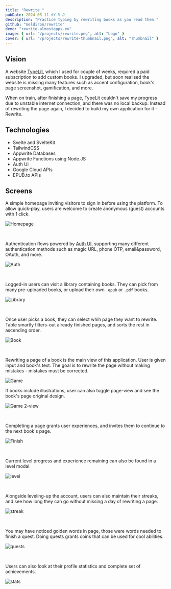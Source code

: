 ```yaml
---
title: "Rewrite_"
pubDate: 2024-05-11 #Y-M-D
description: "Practice typing by rewriting books as you read them."
github: "meldiron/rewrite"
demo: "rewrite.almostapps.eu"
image: { url: "/projects/rewrite.png", alt: "Logo" }
cover: { url: "/projects/rewrite-thumbnail.png", alt: "Thumbnail" }
---
```


## Vision

A website [TypeLit](https://www.typelit.io/), which I used for couple of weeks, required a paid subscription to add custom books. I upgraded, but soon realised the website is missing many features such as accent configuration, book's page screenshot, gamification, and more.

When on train, after finishing a page, TypeLit couldn't save my progress due to unstable internet connection, and there was no local backup. Instead of rewriting the page again, I decided to build my own application for it - Rewrite.

## Technologies

- Svelte and SvelteKit
- TailwindCSS
- Appwrite Databases
- Appwrite Functions using Node.JS
- Auth UI
- Google Cloud APIs
- EPUB.to APIs

## Screens

A simple homepage inviting visitors to sign in before using the platform. To allow quick-play, users are welcome to create anonymous (guest) accounts with 1 click.

![Homepage](/projects/rewrite/homepage.png)

<br />

Authentication flows powered by [Auth UI](/projects/auth-ui), supporting many different authentication methods such as magic URL, phone OTP, email&password, OAuth, and more.

![Auth](/projects/rewrite/auth.png)

<br />

Logged-in users can visit a library containing books. They can pick from many pre-uploaded books, or upload their own `.epub` or `.pdf` books.

![Library](/projects/rewrite/library.png)

<br />

Once user picks a book, they can select whih page they want to rewrite. Table smartly filters-out already finished pages, and sorts the rest in ascending order.

![Book](/projects/rewrite/book.png)

<br />

Rewriting a page of a book is the main view of this application. User is given input and book's text. The goal is to rewrite the page without making mistakes - mistakes must be corrected.

![Game](/projects/rewrite/game.png)

If books include illustrations, user can also toggle page-view and see the book's page original design.

![Game 2-view](/projects/rewrite/game2.png)

<br />

Completing a page grants user experiences, and invites them to continue to the next book's page.

![Finish](/projects/rewrite/finish.png)

<br />

Current level progress and experience remaining can also be found in a level modal.

![level](/projects/rewrite/level.png)

<br />

Alongside leveling-up the account, users can also maintain their streaks, and see how long they can go without missing a day of rewriting a page.

![streak](/projects/rewrite/streak.png)

<br />

You may have noticed golden words in page, those were words needed to finish a quest. Doing quests grants coins that can be used for cool abilities.

![quests](/projects/rewrite/quests.png)

<br />

Users can also look at their profile statistics and complete set of achievements.

![stats](/projects/rewrite/stats.png)
